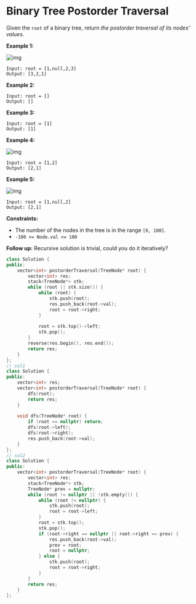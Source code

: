 # Binary Tree Postorder Traversal

Given the `root` of a binary tree, return *the postorder traversal of its nodes' values*.

 

**Example 1:**

![img](https://assets.leetcode.com/uploads/2020/08/28/pre1.jpg)

```
Input: root = [1,null,2,3]
Output: [3,2,1]
```

**Example 2:**

```
Input: root = []
Output: []
```

**Example 3:**

```
Input: root = [1]
Output: [1]
```

**Example 4:**

![img](https://assets.leetcode.com/uploads/2020/08/28/pre3.jpg)

```
Input: root = [1,2]
Output: [2,1]
```

**Example 5:**

![img](https://assets.leetcode.com/uploads/2020/08/28/pre2.jpg)

```
Input: root = [1,null,2]
Output: [2,1]
```

 

**Constraints:**

- The number of the nodes in the tree is in the range `[0, 100]`.
- `-100 <= Node.val <= 100`

 

**Follow up:** Recursive solution is trivial, could you do it iteratively?

```c++
class Solution {
public:
    vector<int> postorderTraversal(TreeNode* root) {
        vector<int> res;
        stack<TreeNode*> stk;
        while (root || stk.size()) {
            while (root) {
                stk.push(root);
                res.push_back(root->val);
                root = root->right;
            }
            
            root = stk.top()->left;
            stk.pop();
        }
        reverse(res.begin(), res.end());
        return res;
    }
};
// sol1
class Solution {
public:
    vector<int> res;
    vector<int> postorderTraversal(TreeNode* root) {
        dfs(root);
        return res;
    }
    
    void dfs(TreeNode* root) {
        if (root == nullptr) return;
        dfs(root->left);
        dfs(root->right);
        res.push_back(root->val);
    }
};
// sol2
class Solution {
public:
    vector<int> postorderTraversal(TreeNode* root) {
        vector<int> res;
        stack<TreeNode*> stk;
        TreeNode* prev = nullptr;
        while (root != nullptr || !stk.empty()) {
            while (root != nullptr) {
                stk.push(root);
                root = root->left;
            }
            root = stk.top();
            stk.pop();
            if (root->right == nullptr || root->right == prev) {
                res.push_back(root->val);
                prev = root;
                root = nullptr;
            } else {
                stk.push(root);
                root = root->right;
            }
        }
        return res;
    }
};
```

